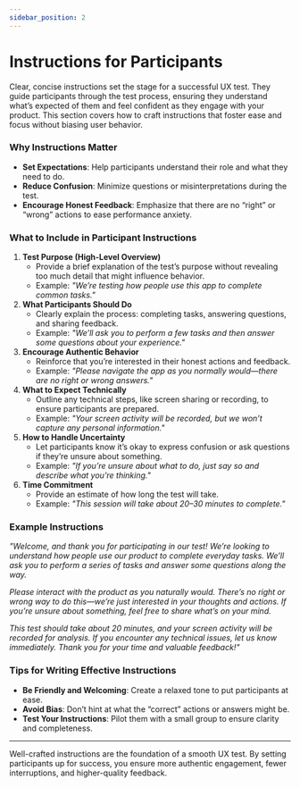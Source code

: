 ```yaml
---
sidebar_position: 2
---
```


# Instructions for Participants

Clear, concise instructions set the stage for a successful UX test. They guide participants through the test process, ensuring they understand what’s expected of them and feel confident as they engage with your product. This section covers how to craft instructions that foster ease and focus without biasing user behavior.

### Why Instructions Matter
- **Set Expectations**: Help participants understand their role and what they need to do.
- **Reduce Confusion**: Minimize questions or misinterpretations during the test.
- **Encourage Honest Feedback**: Emphasize that there are no “right” or “wrong” actions to ease performance anxiety.

### What to Include in Participant Instructions
1. **Test Purpose (High-Level Overview)**
    * Provide a brief explanation of the test’s purpose without revealing too much detail that might influence behavior.
    * Example: *"We’re testing how people use this app to complete common tasks."*
2. **What Participants Should Do**
    * Clearly explain the process: completing tasks, answering questions, and sharing feedback.
    * Example: *"We’ll ask you to perform a few tasks and then answer some questions about your experience."*
3. **Encourage Authentic Behavior**
    * Reinforce that you’re interested in their honest actions and feedback.
    * Example: *"Please navigate the app as you normally would—there are no right or wrong answers."*
4. **What to Expect Technically**
    * Outline any technical steps, like screen sharing or recording, to ensure participants are prepared.
    * Example: *"Your screen activity will be recorded, but we won’t capture any personal information."*
5. **How to Handle Uncertainty**
    * Let participants know it’s okay to express confusion or ask questions if they’re unsure about something.
    * Example: *"If you’re unsure about what to do, just say so and describe what you’re thinking."*
6. **Time Commitment**
    * Provide an estimate of how long the test will take.
    * Example: *"This session will take about 20–30 minutes to complete."*

### Example Instructions
*"Welcome, and thank you for participating in our test! We’re looking to understand how people use our product to complete everyday tasks. We’ll ask you to perform a series of tasks and answer some questions along the way.*

*Please interact with the product as you naturally would. There’s no right or wrong way to do this—we’re just interested in your thoughts and actions. If you’re unsure about something, feel free to share what’s on your mind.*

*This test should take about 20 minutes, and your screen activity will be recorded for analysis. If you encounter any technical issues, let us know immediately. Thank you for your time and valuable feedback!"*

### Tips for Writing Effective Instructions
- **Be Friendly and Welcoming**: Create a relaxed tone to put participants at ease.
- **Avoid Bias**: Don’t hint at what the “correct” actions or answers might be.
- **Test Your Instructions**: Pilot them with a small group to ensure clarity and completeness.

---
Well-crafted instructions are the foundation of a smooth UX test. By setting participants up for success, you ensure more authentic engagement, fewer interruptions, and higher-quality feedback.